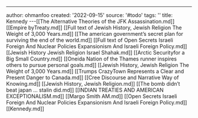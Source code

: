 ---
author: ohmanfoo
created: '2022-09-15'
source: '#todo'
tags: ''
title: Kennedy
---[[The Alternative Theories of the JFK Assassination.md]]
[[Empire byTreaty.md]]
[[Full text of Jewish History, Jewish Religion The Weight of 3,000 Years.md]]
[[The american government’s secret plan for surviving the end of the world.md]]
[[Full text of Open Secrets Israeli Foreign And Nuclear Policies Expansionism And Israeli Foreign Policy.md]]
[[Jewish History Jewish Religion Israel Shahak.md]]
[[Arctic Securityfor a Big Small Country.md]]
[[Oneida Nation of the Thames runner inspires others to pursue personal goals.md]]
[[Jewish History, Jewish Religion The Weight of 3,000 Years.md]]
[[Trumps CrazyTown Represents a Clear and Present Danger to Canada.md]]
[[Cree Discourse and Narrative Way of Knowing.md]]
[[Jewish History, Jewish Religion.md]]
[[The bomb didn’t beat japan … stalin did.md]]
[[INDIAN TREATIES AND AMERICAN EXCEPTIONALISM.md]]
[[Margo Smith AM.md]]
[[Open Secrets Israeli Foreign And Nuclear Policies Expansionism And Israeli Foreign Policy.md]]
[[Kennedy.md]]
